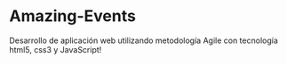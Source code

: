 # Amazing-Events
Desarrollo de aplicación web utilizando metodología Agile con tecnología html5, css3 y JavaScript!  
